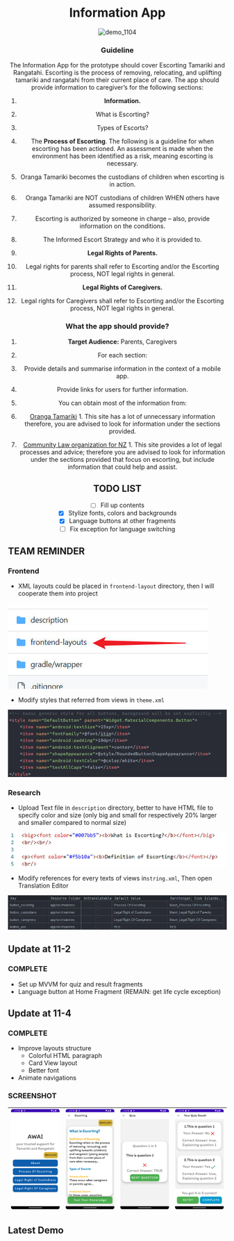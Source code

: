 <div align="center">

# Information App

![demo_1104](description/demo_1104.gif)

### Guideline

The Information App for the prototype should cover Escorting Tamariki and Rangatahi. Escorting is the process of removing, relocating, and uplifting tamariki and rangatahi from their current place of care. The app should provide information to caregiver’s for the following sections: 

1.	**Information.** 
   1.	What is Escorting? 
   2.	Types of Escorts? 

2.	The **Process of Escorting**. The following is a guideline for when escorting has been actioned. 
   An assessment is made when the environment has been identified as a risk, meaning escorting is necessary. 
   1.	Oranga Tamariki becomes the custodians of children when escorting is in action. 
   2.	Oranga Tamariki are NOT custodians of children WHEN others have assumed responsibility. 
   3.	Escorting is authorized by someone in charge – also, provide information on the conditions. 
   4.	The Informed Escort Strategy and who it is provided to. 

3.	**Legal Rights of Parents.** 
   1.	Legal rights for parents shall refer to Escorting and/or the Escorting process, NOT legal rights in general. 

4.	**Legal Rights of Caregivers.** 
   1.	Legal rights for Caregivers shall refer to Escorting and/or the Escorting process, NOT legal rights in general. 


### What the app should provide? 

1.	**Target Audience:** Parents, Caregivers 
2.	For each section: 
   1.	Provide details and summarise information in the context of a mobile app. 
   2.	Provide links for users for further information. 
3.	You can obtain most of the information from: 
   1.	[Oranga Tamariki](https://practice.orangatamariki.govt.nz/policy/escorting-tamariki-and-rangatahi/) 
      1.	This site has a lot of unnecessary information therefore, you are advised to look for information under the sections provided. 

   2.	[Community Law organization for NZ](https://communitylaw.org.nz/community-law-manual/chapter-13-dealing-with-oranga-tamariki-ministry-for-children/dealing-with-oranga-tamariki-ministry-for-children/) 
      1.	This site provides a lot of legal processes and advice; therefore you are advised to look for information under the sections provided that focus on escorting, but include information that could help and assist.  



## TODO LIST

- [ ] Fill up contents
- [x] Stylize fonts, colors and backgrounds
- [x] Language buttons at other fragments
- [ ] Fix exception for language switching

</div>

## TEAM REMINDER

### Frontend 

- XML layouts could be placed in `frontend-layout` directory, then I will cooperate them into project

![Team reminder](description/team_remind.jpeg)

- Modify styles that referred from views in `theme.xml`

![team_reminder_4](description/team_reminder_4.jpeg)

### Research 

- Upload Text file in `description` directory, better to have HTML file to specify color and size (only big and small for respectively 20% larger and smaller compared to normal size)

![team_reminder_3](description/team_reminder_3.jpeg)

- Modify references for every texts of views in`string.xml`, Then open Translation Editor

![team_reminder_2](description/team_reminder_2.jpeg)

## Update at 11-2

### COMPLETE

- Set up MVVM for quiz and result fragments
- Language button at Home Fragment (REMAIN: get life cycle exception)

## Update at 11-4

### COMPLETE

- Improve layouts structure
  - Colorful HTML paragraph
  - Card View layout
  - Better font
- Animate navigations

### SCREENSHOT

| <img src="description/Screenshot_04_home.png" style="zoom: 25%;" /> | <img src="description/Screenshot_04_escorting.png" style="zoom:25%;" /> | <img src="description/Screenshot_04_quiz_checked.png" style="zoom:25%;" /> | <img src="description/Screenshot_04_result.png" style="zoom:25%;" /> |
| ------------------------------------------------------------ | ------------------------------------------------------------ | ------------------------------------------------------------ | ------------------------------------------------------------ |

## Latest Demo

